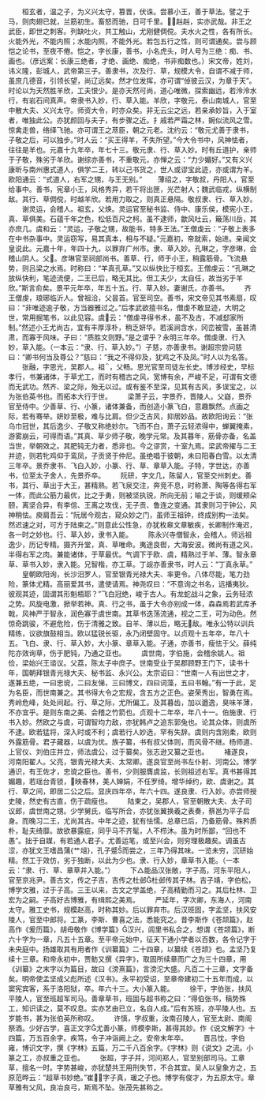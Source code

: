 <!-- { "loadSidebar": true } -->
　　桓玄者，温之子，为义兴太守，篡晋，伏诛。尝慕小王，善于草法。譬之于马，则肉翅已就，兰筋初生。畜怒而驰，日可千里。赳赳，实亦武哉。非王之武臣，即世之刺客。列缺吐火，共工触山，尤刚健倜傥。夫水火之性，各有所长。火能外光，不能内照；水能内照，不能外光。若包五行之性，则可谓通矣。尝与顾恺之论书，至夜不倦。恺之，字长康，善书，小名虎头，时人号为三绝：痴、书、画也。（彦远案：长康三绝者，才绝、画绝、痴绝，书非痴数也。）宋文帝，姓刘，讳义隆，彭城人，武帝第三子。善隶书，次及行、草，规模大令，自谓不减于师，虽庶几德音，引领长望，尚辽远矣。然才位发挥，亦可谓“倬彼云汉，为章于天”。时论以为天然胜羊欣，工夫恨少。是亦天然可尚，道心唯微，探索幽远，若泠泠水行，有岩石间真声。帝隶书入妙，行、草入能。羊欣，字敬元，泰山南城人，官至中散大夫、义兴太守。师资大令，时亦众矣。非无云尘之远，若亲承妙旨，入于室者，唯独此公。亦犹颜回与夫子，有步骤之近。扌戚若严霜之林，婉似流风之雪。惊禽走兽，络绎飞驰。亦可谓王之荩臣，朝之元老。沈约云：“敬元尤善于隶书，子敬之后，可以独步。”时人云：“买王得羊，不失所望。”今大令书中，风神怯者，往往是羊也。元嘉十九年卒，年七十三。敬元隶、行、草入妙。时有丘道护，亲师于子敬，殊劣于羊欣。谢综亦善书，不重敬元，亦惮之云：“力少媚好。”又有义兴康昕与南州惠式道人，俱学二王，转以己书货之，世人或谬宝此迹，亦或谓为羊。欧阳通云：“式道人，右军之甥，与王无别。”
　　薄绍之，字敬叔，丹阳人，官至给事中。善书，宪章小王，风格秀异，若干将出匣，光芒射人；魏武临戎，纵横制敌。其行、草倜傥，时越羊欣。若用力取之，则真正悬隔。敬叔隶、行、草入妙。
　　谢灵运，会稽人。祖玄，父焕。灵运官至秘书监、侍中、康乐侯，模宪小王，真、草俱美。石蕴千年之色，松低百尺之柯。虽不逮师，歙风吐云，簸荡川岳，其亦庶几。虞和云：“灵运，子敬之甥，故能书，特多王法。”王僧虔云：“子敬上表多在中书杂事中。灵运窃写，易其真本，相与不疑。”元嘉初，帝就索，始进。亲闻文皇说此。元嘉十年，年四十九，以罪弃广州市。隶、草入妙。孔琳之，字彦琳，会稽山阴人。父。彦琳官至祠部尚书。善草、行，师于小王，稍露筋骨。飞流悬势，则吕梁之水焉。时称曰：“羊真孔草。”又以纵快比于桓玄。王僧虔云：“孔琳之放纵快利，笔迹流便，二王已后，略无其比。但工夫少，太自任，故当劣于羊欣。”斯言俞矣。景平元年卒，年五十五。行、草入妙。妻谢氏，亦善书。
　　齐王僧虔，琅琊临沂人。曾祖洽，父昙首。官至司空。善书，宋文帝见其书素扇，叹曰：“非唯迹逾子敬，方当器雅过之。”后孝武欲擅书名，僧虔不敢显迹，大明之世，常用掘笔书，以此见容。虞云：“僧虔寻得书术，虽不及古，不减郄家所制。”然述小王尤尚古，宜有丰厚淳朴，稍乏妍华。若溪涧含水，冈峦被雪，虽甚清肃，而寡于风味。子曰：“质胜文则野。”是之谓乎？永明三年卒。僧虔隶、行入妙，草入能。（一本云：“隶、行、草入妙。”）子慈，亦善隶书。谢超宗尝问慈曰：“卿书何当及尊公？”慈曰：“我之不得仰及，犹鸡之不及凤。”时人以为名答。
　　张融，字思光，吴郡人。祖，父畅。思光官至司徒左长史。博涉经史，早标孝行，书兼诸体，于草尤工，而时有稽古之风，宽博有余，严峻不足，可谓有文德而无武功。然齐、梁之际，殆无以过。或有鉴不至深，见其有古风，多误宝之，以为张伯英书也。而拓本大行于世。
　　梁萧子云，字景乔，晋陵人。父嶷，景乔官至侍中。少善草、行、小篆，诸体兼备，而创造小篆飞白，意趣飘然。点画之际，若有骞举。妍妙至极，难与比肩。但少乏古风，抑居妙品。故欧阳询云：“张乌巾冠世，其后逸少、子敬又称绝妙尔。飞而不白，萧子云轻浓得中，蝉翼掩素，游雾崩云，可得而语。”其真、草少师子敬，晚学元常。及其暮年，筋骨亦备，名盖当世，举朝效之。其肥钝无力者，悉非也。今之谬赏，十室九焉。梁武帝擢与二王并迹，则若牝鸡仰于鸾凤，子贡贤于仲尼。虽绝唱于彼朝，未曰阳春白雪。以太清三年卒。景乔隶书、飞白入妙，小篆、行、草、章草入能。子特，字世达，亦善书，位至太子舍人，先景乔卒。
　　阮研，字文几，陈留人，官至交州刺史。善书，其行、草出于大王，甚精熟。若飞泉交注，奔竞不息，时称萧、陶等各得右军一体，而此公筋力最优，比之于勇，则被坚执锐，所向无前；喻之于谈，则缓颊朵颐，离坚合异，有李信、王离之攻伐，无子贡、鲁连之变通。其隶则习于钟公，风神稍怯。庾肩吾云：“阮居今观古，窥众妙之门，虽师王祖钟，终成别构一法矣。然迟速之对，可方于陆柬之。”则意此公性急，亦犹枚皋文章敏疾，长卿制作淹迟，各一时之妙也。行、草入妙，隶书入能。
　　陈永兴寺僧智永，会稽人。师远祖逸少，历记专精。摄齐升堂，真、草唯命。夷途良辔，大海安波。微尚有道之风，半得右军之肉。兼能诸体，于草最优。气调下于欧、虞，精熟过于羊、薄。智永章草、草书入妙，隶入能。兄智楷，亦工草。丁觇亦善隶书，时人云：“丁真永草。”
　　皇朝欧阳询，长沙汨罗人，官至银青光禄大夫、率更令。八体尽能，笔力劲险，篆体尤精。高丽爱其书，遣使请焉。神尧叹曰：“不意询之书名，远播夷狄。彼观其迹，固谓其形魁梧耶？”飞白冠绝，峻于古人。有龙蛇战斗之象，云务轻浓之势。风旋电激，掀举若神。真、行之书，虽于大令亦别成一体，森森焉若武库矛戟，风神严于智永，润色寡于虞世南。其草书迭荡流通，视之二王，可为动色。然惊奇跳骏，不避危险，伤于清雅之致。自羊、薄以后，略无敌。唯永公特以训兵精练，议欲旗鼓相当。欧以猛锐长驱，永乃闭壁固守。以贞观十五年卒，年八十五。飞白、隶、行、草入妙，大小篆、章草入能。子通，亦善书，瘦怯于父。薛纯陀亦效询草，伤于肥钝，乃通之亚也。
　　虞世南，字伯施，会稽余姚人。祖俭，梁始兴王谘议。父荔，陈太子中庶子。世南受业于吴郡顾野王门下，读书十年，国朝拜银青光禄大夫、秘书监、永兴公。太宗诏曰：“世南一人有出世之才，遂兼五绝，一曰忠谠，二曰友悌，三曰博文，四曰词藻，五曰书翰。”有一于此，足为名臣，而世南兼之。其书得大令之宏规，含五方之正色。姿荣秀出，智勇在焉。秀岭危峰，处处间起。行、草之际，尤所偏工。及其暮齿，加以遒逸，臭味羊薄，不亦宜乎。是则东南之美、会稽之竹箭也。贞观十二年卒，年八十一。伯施隶、行书入妙。然欧之与虞，可谓智均力敌，亦犹韩卢之追东郭兔也。论其众体，则虞所不逮。欧若猛将，深入时或不利；虞若行人妙选，罕有失辞。虞则内含刚柔，欧则外露筋骨。君子藏器，以虞为优。族子纂，书有叔父体则，而风骨不继。杨师道、上官仪、刘伯庄并立，师法虞公，过于纂矣。张志逊又纂之亚也。
　　褚遂良，河南阳翟人。父亮，银青光禄大夫、太常卿。遂良官至尚书左仆射、河南公。博学通识，有王佐才，忠谠之臣也。善书，少则服膺虞监，长则祖述右军。真书甚得其媚趣，若瑶台青锁，映春林，美人婵娟，不任罗绮。增华绰约，欧、虞谢之。其行、草之间，即居二公之后。显庆四年卒，年六十四。遂良隶、行入妙。亦尝师授史陵，然史有古直，伤于疏瘦也。
　　陆柬之，吴郡人，官至朝散大夫、太子司议郎，虞世南之甥。少学舅氏，临写所合，亦犹张翼换羲之表奏，蔡邕为平子后身。而晚习二王，尤尚其古。中年之迹，犹有怯懦。总章已后，乃备筋骨。殊矜质朴，耻夫绮靡。故欲暴露疵，同乎马不齐髦，人不栉沐。虽为时所鄙，“回也不愚”。拙于自媒，有若通人君子。尤善运笔，或至兴会，则穷理极趣矣。调虽古涩，亦犹文王嗜昌蒲{艹俎}，孔子蹙而尝之，三年乃得其味。一览未穷，沉研始精。然工于效仿，劣于独断，以此为少也。隶、行入妙，章草书入能。（一本云：“隶、行、草、章草并入能。”）
　　下△能品汉张敞，字子高，河东平阳人，官至京兆尹。善古文，传之子吉，吉传之杜邺杜邺传其子林。吉子靖，字伯松，博学文雅，过于子高。三王以来，古文之学盖绝，子高精勤而习之。其后杜林、卫宏为之嗣。子高好古博雅，有缉熙之美焉。
　　严延年，字次卿，东海人，河南太守。雅工史书，规模赵高，时称其妙。后以罪弃市。后汉班固，字孟坚，扶风安陵人，官至中郎将。工篆，李斯、曹喜之法，悉能究之。昔李斯作《苍颉篇》，赵高作《爰历篇》，胡毋敬作《博学篇》汉兴，闾里书私合之，想谓《苍颉篇》，断六十字为一章，凡五十五章。至平帝元始中，征天下通小学者以百数，各令记字于未央庭中。扬雄取其有用者作《训纂篇》二十四章，以纂续《苍颉》也。孟坚乃复续十三章。和帝永初中，贾鲂又撰《异字》，取固所续章而广之为三十四章，用《训纂》之末字以为篇目，故曰《滂熹篇》，言滂沱大盛。凡百二十三章，文字备矣。明帝使孟坚成父彪所述《汉书》。永平初受诏，至章帝建初二十五年而成，以窦宪宾客，系于洛阳狱，卒。年六十三。大小篆入能。
　　徐干，字伯张，扶风平陵人，官至班超军司马。善章草书，班固与超书称之曰：“得伯张书，稿势殊工，知识读之，莫不叹息。实亦艺由已立，名自人成。”后有苏班，亦平陵人也。五岁能书，甚为张伯英所称叹。
　　许慎，字叔重，汝南召陵人，官至太尉、南阁祭酒。少好古学，喜正文字尤善小篆，师模李斯，甚得其妙。作《说文解字》十四篇，万五百余字。疾笃，令子冲诣阙上之。安帝末年卒。
　　晋吕忱，字伯雍，博识文字，撰《字林》五篇，万二千八百余字。《字林》则《说文》之流。小篆之工，亦叔重之亚也。
　　张超，字子并，河间郑人，官至别部司马。工章草，擅名一时。字势甚峻，亦犹楚共王用刑失节，不合其宜。吴人以皇象方之，五原范晔云：“超草书妙绝。”崔，字子真，瑗之子也。博学有俊才，为五原太守。章草雅有父风，良冶良弓，斯焉不坠。张茂先甚称之。
